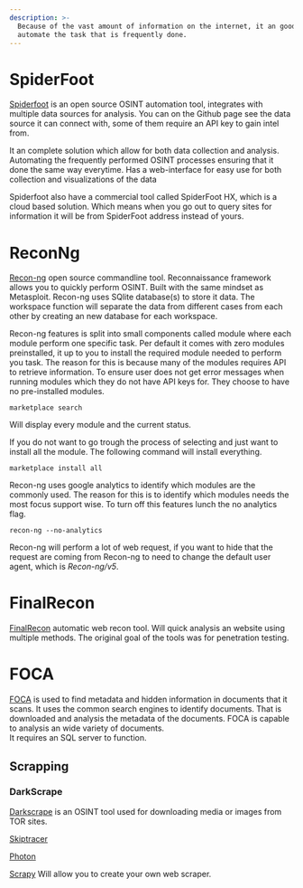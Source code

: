 ```yaml
---
description: >-
  Because of the vast amount of information on the internet, it an good idea to
  automate the task that is frequently done.
---
```



# SpiderFoot

[Spiderfoot](https://github.com/smicallef/spiderfoot?ref=d) is an open source OSINT automation tool, integrates with multiple data sources for analysis. You can on the Github page see the data source it can connect with, some of them require an API key to gain intel from.

It an complete solution which allow for both data collection and analysis.
Automating the frequently performed OSINT processes ensuring that it done the same way everytime.
Has a web-interface for easy use for both collection and visualizations of the data

Spiderfoot also have a commercial tool called SpiderFoot HX, which is a cloud based solution. Which means when you go out to query sites for information it will be from SpiderFoot address instead of yours.  

# ReconNg

[Recon-ng](https://github.com/lanmaster53/recon-ng) open source commandline tool. Reconnaissance framework allows you to quickly perform OSINT. Built with the same mindset as Metasploit.
Recon-ng uses SQlite database(s) to store it data. The workspace function will separate the data from different cases from each other by creating an new database for each workspace.
 

Recon-ng features is split into small components called module where each module perform one specific task.
Per default it comes with zero modules preinstalled, it up to you to install the required module needed to perform you task.
The reason for this is because many of the modules requires API to retrieve information. To ensure user does not get error messages when running modules which they do not have API keys for. They choose to have no pre-installed modules.


````
marketplace search
````
Will display every module and the current status.

If you do not want to go trough the process of selecting and just want to install all the module. The following command will install everything.

````
marketplace install all
````

Recon-ng uses google analytics to identify which modules are the commonly used. The reason for this is to identify which modules needs the most focus support wise.
To turn off this features lunch the no analytics flag.

````
recon-ng --no-analytics
````

Recon-ng will perform a lot of web request, if you want to hide that the request are coming from Recon-ng to need to change the default user agent, which is *Recon-ng/v5*.

# FinalRecon

[FinalRecon](https://github.com/thewhiteh4t/FinalRecon) automatic web recon tool. Will quick analysis an website using multiple methods. The original goal of the tools was for penetration testing.

# FOCA 

[FOCA](https://github.com/ElevenPaths/FOCA) is used to find metadata and hidden information in documents that it scans.
It uses the common search engines to identify documents. That is downloaded and analysis the metadata of the documents.
FOCA is capable to analysis an wide variety of documents.  
It requires an SQL server to function.

## Scrapping

### DarkScrape

[Darkscrape](https://github.com/itsmehacker/DarkScrape) is an OSINT tool used for downloading media or images from TOR sites.

[Skiptracer](https://gitlab.com/illwill/skiptracer)

[Photon](https://github.com/s0md3v/Photon)

[Scrapy](https://scrapy.org/) Will allow you to create your own web scraper.